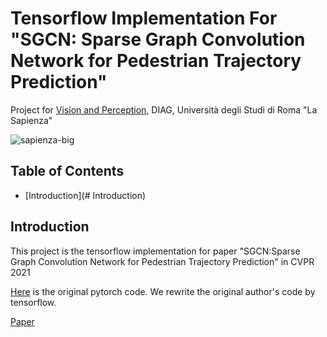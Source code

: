 # Tensorflow Implementation For "SGCN: Sparse Graph Convolution Network for Pedestrian Trajectory Prediction"

Project for [Vision and Perception](https://sites.google.com/diag.uniroma1.it/alcorlab-diag/teaching-thesis?authuser=0#h.bvp6qx4bvrrm), DIAG, Università degli Studi di Roma "La Sapienza"

![sapienza-big](https://user-images.githubusercontent.com/24941293/152373391-ac062aac-750a-45cd-bf40-9851cf2911f1.png)

## Table of Contents
  - [Introduction](# Introduction)

## Introduction

This project is the tensorflow implementation for paper "SGCN:Sparse Graph Convolution Network for Pedestrian Trajectory Prediction" in CVPR 2021

[Here](https://github.com/shuaishiliu/SGCN) is the original pytorch code. We rewrite the original author's code by tensorflow.

[Paper](https://arxiv.org/pdf/2104.01528.pdf)

## 
